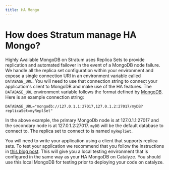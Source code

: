 ```yaml
---
title: HA Mongo
---
```


# How does Stratum manage HA Mongo?

Highly Available MongoDB on Stratum uses Replica Sets to provide replication and automated failover in the event of a MongoDB node failure. We handle all the replica set configuration within your environment and expose a single connection URI in an environment variable called `DATABASE_URL`. You will need to use that connection string to connect your application's client to MongoDB and make use of the HA features. The `DATABASE_URL` environment variable follows the format defined by [MongoDB](http://docs.mongodb.org/manual/reference/connection-string/). Here is an example connection string:

```
DATABASE_URL="mongodb://127.0.1.1:27017,127.0.1.2:27017/myDB?replicaSet=myReplSet"
```

In the above example, the primary MongoDb node is at 127.0.1.1:27017 and the secondary node is at 127.0.1.2:27017. `myDB` will be the default database to connect to. The replica set to connect to is named `myReplSet`.

You will need to write your application using a client that supports replica sets. To test your application we recommend that you follow the instructions in [this blog post](http://blog.ajduke.in/2013/05/31/setup-mongodb-replica-set-in-4-steps/). This will give you a local testing environment that is configured in the same way as your HA MongoDB on Catalyze. You should use this local MongoDB for testing prior to deploying your code on catalyze.
